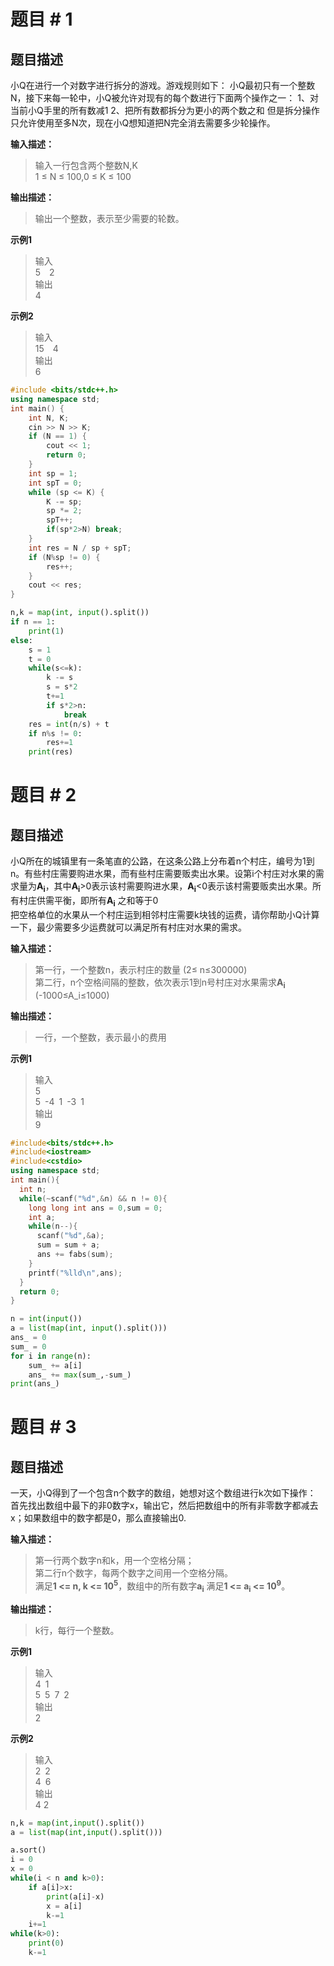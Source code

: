 # **题目 # 1**
## **题目描述**
小Q在进行一个对数字进行拆分的游戏。游戏规则如下：
小Q最初只有一个整数N，接下来每一轮中，小Q被允许对现有的每个数进行下面两个操作之一：
1、对当前小Q手里的所有数减1
2、把所有数都拆分为更小的两个数之和
但是拆分操作只允许使用至多N次，现在小Q想知道把N完全消去需要多少轮操作。

**输入描述：**
>输入一行包含两个整数N,K  
1 &le; N &le; 100,0 &le; K &le; 100

**输出描述：**
>输出一个整数，表示至少需要的轮数。

**示例1**
>输入  
5&ensp;&ensp;2  
输出  
4

**示例2**
>输入  
15&ensp;&ensp;4  
输出  
6
```cpp
#include <bits/stdc++.h>
using namespace std;
int main() {
	int N, K;
	cin >> N >> K;
	if (N == 1) {
		cout << 1;
		return 0;
	}
	int sp = 1;
	int spT = 0;
	while (sp <= K) {
		K -= sp;
		sp *= 2;
		spT++;
        if(sp*2>N) break;
	}
	int res = N / sp + spT;
	if (N%sp != 0) {
		res++;
	}
	cout << res;
}
```
```python
n,k = map(int, input().split())
if n == 1:
    print(1)
else:
    s = 1
    t = 0
    while(s<=k):
        k -= s
        s = s*2
        t+=1
        if s*2>n:
            break
    res = int(n/s) + t
    if n%s != 0:
        res+=1
    print(res)

```
# **题目 # 2**
## **题目描述**
小Q所在的城镇里有一条笔直的公路，在这条公路上分布着n个村庄，编号为1到n。有些村庄需要购进水果，而有些村庄需要贩卖出水果。设第i个村庄对水果的需求量为**A<sub>i</sub>**，其中**A<sub>i</sub>**>0表示该村需要购进水果，**A<sub>i</sub>**<0表示该村需要贩卖出水果。所有村庄供需平衡，即所有**A<sub>i</sub>** 之和等于0  
把空格单位的水果从一个村庄运到相邻村庄需要k块钱的运费，请你帮助小Q计算一下，最少需要多少运费就可以满足所有村庄对水果的需求。

**输入描述：**
>第一行，一个整数n，表示村庄的数量 (2&le; n&le;300000)  
第二行，n个空格间隔的整数，依次表示1到n号村庄对水果需求**A<sub>i</sub>** (-1000&le;A_i&le;1000)

**输出描述：**
>一行，一个整数，表示最小的费用

**示例1**
>输入  
5  
5&ensp;-4&ensp;1&ensp;-3&ensp;1  
输出  
9
```cpp
#include<bits/stdc++.h>
#include<iostream>
#include<cstdio>
using namespace std;
int main(){
  int n;
  while(~scanf("%d",&n) && n != 0){
    long long int ans = 0,sum = 0;
    int a;
    while(n--){
      scanf("%d",&a);
      sum = sum + a;
      ans += fabs(sum);
    }
    printf("%lld\n",ans);
  }
  return 0;
}
```
```python
n = int(input())
a = list(map(int, input().split()))
ans_ = 0
sum_ = 0
for i in range(n):
    sum_ += a[i]
    ans_ += max(sum_,-sum_)
print(ans_)
```
# **题目 # 3**
## **题目描述**
一天，小Q得到了一个包含n个数字的数组，她想对这个数组进行k次如下操作：  
首先找出数组中最下的非0数字x，输出它，然后把数组中的所有非零数字都减去x；如果数组中的数字都是0，那么直接输出0.

**输入描述：**
>第一行两个数字n和k，用一个空格分隔；  
第二行n个数字，每两个数字之间用一个空格分隔。  
满足**1 <= n, k <= 10<sup>5</sup>**，数组中的所有数字**a<sub>i</sub>** 满足**1 <= a<sub>i</sub> <= 10<sup>9</sup>**。

**输出描述：**
>k行，每行一个整数。

**示例1**
>输入  
4&ensp;1   
5&ensp;5&ensp;7&ensp;2   
输出  
2

**示例2**
>输入  
2&ensp;2   
4&ensp;6   
输出  
4 2
```python
n,k = map(int,input().split())
a = list(map(int,input().split()))

a.sort()
i = 0
x = 0
while(i < n and k>0):
    if a[i]>x:
        print(a[i]-x)
        x = a[i]
        k-=1
    i+=1
while(k>0):
    print(0)
    k-=1
```